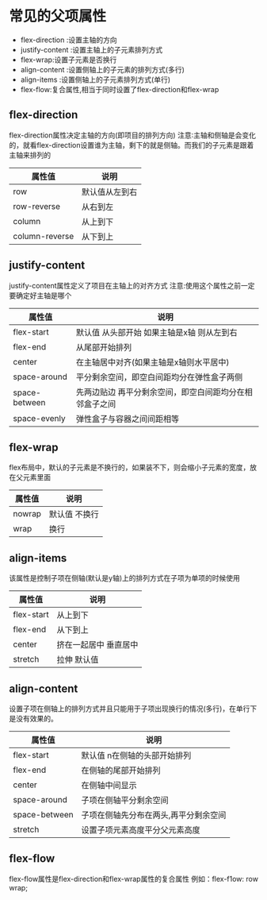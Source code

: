 # 常见的父项属性

+   flex-direction :设置主轴的方向
+   justify-content :设置主轴上的子元素排列方式
+   flex-wrap:设置子元素是否换行
+   align-content :设置侧轴上的子元素的排列方式(多行)
+   align-items :设置侧轴上的子元素排列方式(单行)
+   flex-flow:复合属性,相当于同时设置了flex-direction和flex-wrap

## flex-direction

flex-direction属性决定主轴的方向(即项目的排列方向)
注意∶主轴和侧轴是会变化的，就看flex-direction设置谁为主轴，剩下的就是侧轴。而我们的子元素是跟着主轴来排列的

| 属性值         | 说明           |
| -------------- | -------------- |
| row            | 默认值从左到右 |
| row-reverse    | 从右到左       |
| column         | 从上到下       |
| column-reverse | 从下到上       |

## justify-content

justify-content属性定义了项目在主轴上的对齐方式
注意:使用这个属性之前一定要确定好主轴是哪个

| 属性值        | 说明                                                    |
| ------------- | ------------------------------------------------------- |
| flex-start    | 默认值  从头部开始 如果主轴是x轴 则从左到右             |
| flex-end      | 从尾部开始排列                                          |
| center        | 在主轴居中对齐(如果主轴是x轴则水平居中)                 |
| space-around  | 平分剩余空间，即空白间距均分在弹性盒子两侧              |
| space-between | 先两边贴边 再平分剩余空间，即空白间距均分在相邻盒子之间 |
| space-evenly  | 弹性盒子与容器之间间距相等                              |

## flex-wrap

flex布局中，默认的子元素是不换行的，如果装不下，则会缩小子元素的宽度，放在父元素里面

| 属性值 | 说明           |
| ------ | -------------- |
| nowrap | 默认值  不换行 |
| wrap   | 换行           |

## align-items 

该属性是控制子项在侧轴(默认是y轴)上的排列方式在子项为单项的时候使用

| 属性值     | 说明                  |
| ---------- | --------------------- |
| flex-start | 从上到下              |
| flex-end   | 从下到上              |
| center     | 挤在一起居中 垂直居中 |
| stretch    | 拉伸 默认值           |

## align-content

设置子项在侧轴上的排列方式并且只能用于子项出现换行的情况(多行)，在单行下是没有效果的。

| 属性值        | 说明                                  |
| ------------- | ------------------------------------- |
| flex-start    | 默认值 n在侧轴的头部开始排列          |
| flex-end      | 在侧轴的尾部开始排列                  |
| center        | 在侧轴中间显示                        |
| space-around  | 子项在侧轴平分剩余空间                |
| space-between | 子项在侧轴先分布在两头,再平分剩余空间 |
| stretch       | 设置子项元素高度平分父元素高度        |

## flex-flow

flex-flow属性是flex-direction和flex-wrap属性的复合属性
例如：flex-f1ow: row wrap;

